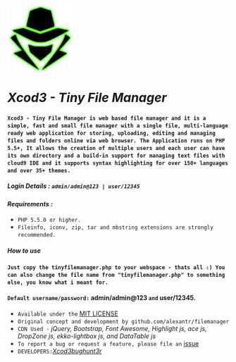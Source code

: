 <p align="left"><a href="https://www.itsecurity.id/"><img height="150" title="Xcod3bughunt3r" src="0011.png"/></a></p>

# ***Xcod3 - Tiny File Manager***
#### ``Xcod3 - Tiny File Manager is web based file manager and it is a simple, fast and small file manager with a single file, multi-language ready web application for storing, uploading, editing and managing files and folders online via web browser. The Application runs on PHP 5.5+, It allows the creation of multiple users and each user can have its own directory and a build-in support for managing text files with cloud9 IDE and it supports syntax highlighting for over 150+ languages and over 35+ themes.``
##### ***Login Details :*** `admin/admin@123 | user/12345`
#### ***Requirements :***
- `PHP 5.5.0 or higher.`
- `Fileinfo, iconv, zip, tar and mbstring extensions are strongly recommended.`

#### ***How to use***
#### ``Just copy the tinyfilemanager.php to your webspace - thats all :) You can also change the file name from "tinyfilemanager.php" to something else, you know what i meant for.``
#### ``Default username/password:`` **admin/admin@123** ``and`` **user/12345**.
- `Available under the` [MIT LICENSE](LICENSE)
- `Original concept and development by github.com/alexantr/filemanager`
- `CDN Used -` _jQuery, Bootstrap, Font Awesome, Highlight js, ace js, DropZone js, ekko-lightbox js, and DataTable js_
- `To report a bug or request a feature, please file an` [issue](https://github.com/Xcod3bughunt3r/Xcod3-Tools/Xcod3-TinyFileManager/issues)
- ``DEVELOPERS:``*[Xcod3bughunt3r](https://github.com/Xcod3bughunt3r/Xcod3bughunt3r)*
